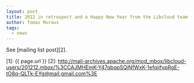 ```yaml
---
layout: post
title: 2012 in retrospect and a Happy New Year from the Libcloud team
author: Tomaz Muraus
tags:
  - news
---
```


See [mailing list post][2].

[1]: {{ page.url }}
[2]: http://mail-archives.apache.org/mod_mbox/libcloud-users/201212.mbox/%3CCAJMHEmK-Y47qbqpSQjNfWxK-1efqiifvpRgE-tO8q-QLTk-EYg@mail.gmail.com%3E
